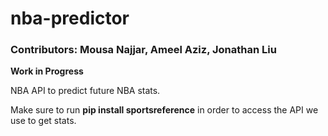 # nba-predictor

### Contributors: Mousa Najjar, Ameel Aziz, Jonathan Liu

**Work in Progress**

NBA API to predict future NBA stats.

Make sure to run **pip install sportsreference** in order to access the API we use to get stats. 
